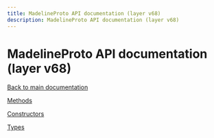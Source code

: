 ```yaml
---
title: MadelineProto API documentation (layer v68)
description: MadelineProto API documentation (layer v68)
---
```

# MadelineProto API documentation (layer v68)  

[Back to main documentation](..)  


[Methods](methods/)

[Constructors](constructors/)

[Types](types/)